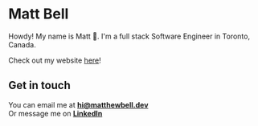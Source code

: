 # Matt Bell

Howdy! My name is Matt :wave:. I'm a full stack Software Engineer in Toronto, Canada.

Check out my website [here](https://www.matthewbell.dev)!

## Get in touch

You can email me at **[hi@matthewbell.dev](mailto:hi@matthewbell.dev)**<br>
Or message me on **[LinkedIn](https://www.linkedin.com/in/matthewfbell/)**
